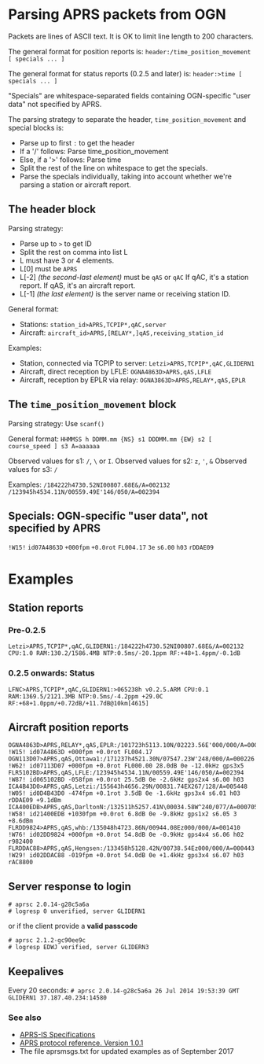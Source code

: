 # Parsing APRS packets from OGN

Packets are lines of ASCII text.  It is OK to limit line length to 200 
characters.

The general format for position reports is:
  `header:/time_position_movement [ specials ... ]` 

The general format for status reports (0.2.5 and later) is:
  `header:>time [ specials ... ]` 

"Specials" are whitespace-separated fields containing OGN-specific
"user data" not specified by APRS.

The parsing strategy to separate the header, `time_position_movement`
and special blocks is:
* Parse up to first `:` to get the header
* If a '/' follows: Parse time_position_movement
* Else, if a '>' follows: Parse time
* Split the rest of the line on whitespace to get the specials.
* Parse the specials individually, taking into account whether
  we're parsing a station or aircraft report.

## The header block

Parsing strategy:
* Parse up to `>` to get ID
* Split the rest on comma into list L
* L must have 3 or 4 elements.
* L[0] must be `APRS`
* L[-2] _(the second-last element)_ must be `qAS` or `qAC`
  If qAC, it's a station report.
  If qAS, it's an aircraft report.
* L[-1] _(the last element)_ is the server name or receiving station ID.

General format:
* Stations: `station_id>APRS,TCPIP*,qAC,server`
* Aircraft: `aircraft_id>APRS,[RELAY*,]qAS,receiving_station_id`

Examples:
* Station, connected via TCPIP to server:  `Letzi>APRS,TCPIP*,qAC,GLIDERN1`
* Aircraft, direct reception by LFLE:    `OGNA4863D>APRS,qAS,LFLE`
* Aircraft, reception by EPLR via relay: `OGNA3863D>APRS,RELAY*,qAS,EPLR`

## The `time_position_movement` block

Parsing strategy: Use `scanf()`

General format:
  `HHMMSS h DDMM.mm {NS} s1 DDDMM.mm {EW} s2 [ course_speed ] s3 A=aaaaaa`

Observed values for s1: `/`, `\` or `I`.
Observed values for s2: `z`, `'`, `&`
Observed values for s3: `/`

Examples:
  `/184222h4730.52NI00807.68E&/A=002132`
  `/123945h4534.11N/00559.49E'146/050/A=002394`

## Specials: OGN-specific "user data", not specified by APRS

`!W15!`
`id07A4863D`
`+000fpm`
`+0.0rot`
`FL004.17`
`3e`
`s6.00`
`h03`
`rDDAE09`

# Examples

## Station reports

### Pre-0.2.5

`Letzi>APRS,TCPIP*,qAC,GLIDERN1:/184222h4730.52NI00807.68E&/A=002132 CPU:1.0 RAM:130.2/1586.4MB NTP:0.5ms/-20.1ppm RF:+48+1.4ppm/-0.1dB`

### 0.2.5 onwards: Status

`LFNC>APRS,TCPIP*,qAC,GLIDERN1:>065238h v0.2.5.ARM CPU:0.1 RAM:1369.5/2121.3MB NTP:0.5ms/-4.2ppm +29.0C RF:+68+1.0ppm/+0.72dB/+11.7dB@10km[4615]`

## Aircraft position reports

```
OGNA4863D>APRS,RELAY*,qAS,EPLR:/101723h5113.10N/02223.56E'000/000/A=000794 !W15! id07A4863D +000fpm +0.0rot FL004.17
OGN113D07>APRS,qAS,Ottawa1:/171237h4521.30N/07547.23W'248/000/A=000226 !W62! id07113D07 +000fpm +0.0rot FL000.00 28.0dB 0e -12.0kHz gps3x5
FLR5102BD>APRS,qAS,LFLE:/123945h4534.11N/00559.49E'146/050/A=002394 !W87! id065102BD -058fpm +0.0rot 25.5dB 0e -2.6kHz gps2x4 s6.00 h03
ICA4B43D0>APRS,qAS,Letzi:/155643h4656.29N/00831.74EX267/128/A=005448 !W05! id0D4B43D0 -474fpm +0.1rot 3.5dB 0e -1.6kHz gps3x4 s6.01 h03 rDDAE09 +9.1dBm
ICA400EDB>APRS,qAS,DarltonN:/132511h5257.41N\00034.58W^240/077/A=000705 !W58! id21400EDB +1030fpm +0.0rot 6.8dB 0e -9.8kHz gps1x2 s6.05 3 +8.6dBm
FLRDD9824>APRS,qAS,whb:/135048h4723.86N/00944.08Ez000/000/A=001410 !W76! id02DD9824 +000fpm +0.0rot 54.8dB 0e -0.9kHz gps4x4 s6.06 h02 r982400
FLRDDAC88>APRS,qAS,Hengsen:/133458h5128.42N/00738.54Ez000/000/A=000443 !W29! id02DDAC88 -019fpm +0.0rot 54.0dB 0e +1.4kHz gps3x4 s6.07 h03 rAC8800
```



## Server response to login

```
# aprsc 2.0.14-g28c5a6a
# logresp 0 unverified, server GLIDERN1
```
or if the client provide a **valid passcode**
```
# aprsc 2.1.2-gc90ee9c
# logresp EDWJ verified, server GLIDERN3
```



## Keepalives

Every 20 seconds:
`# aprsc 2.0.14-g28c5a6a 26 Jul 2014 19:53:39 GMT GLIDERN1 37.187.40.234:14580`

### See also

* [APRS-IS Specifications](http://www.aprs-is.net/Specification.aspx)
* [APRS protocol reference. Version 1.0.1](http://www.aprs.org/doc/APRS101.PDF) 
* The file aprsmsgs.txt for updated examples as of September 2017

